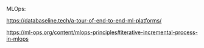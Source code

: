 MLOps:

https://databaseline.tech/a-tour-of-end-to-end-ml-platforms/

https://ml-ops.org/content/mlops-principles#iterative-incremental-process-in-mlops
